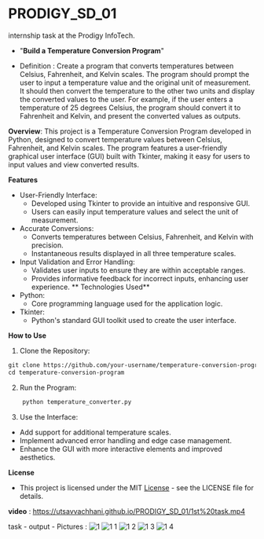 # PRODIGY_SD_01
internship task at the Prodigy InfoTech.

- "**Build a Temperature Conversion Program**"

- Definition :  Create a program that converts temperatures between Celsius, Fahrenheit, and Kelvin scales. The program should prompt the user to input a temperature value and the original unit of measurement. It should then convert the temperature to the other two units and display the converted values to the user. For example, if the user enters a temperature of 25 degrees Celsius, the program should convert it to Fahrenheit and Kelvin, and present the converted values as outputs.

**Overview**: 
    This project is a Temperature Conversion Program developed in Python, designed to convert temperature values between Celsius, Fahrenheit, and Kelvin scales. The program features a user-friendly graphical user interface (GUI) built with Tkinter, making it easy for users to input values and view converted results.

**Features**
- User-Friendly Interface:
    - Developed using Tkinter to provide an intuitive and responsive GUI.
    - Users can easily input temperature values and select the unit of measurement.
- Accurate Conversions:
    - Converts temperatures between Celsius, Fahrenheit, and Kelvin with precision.
    - Instantaneous results displayed in all three temperature scales.
- Input Validation and Error Handling:
    - Validates user inputs to ensure they are within acceptable ranges.
    - Provides informative feedback for incorrect inputs, enhancing user experience.
**
Technologies Used**
- Python:
    - Core programming language used for the application logic.
- Tkinter:
    - Python's standard GUI toolkit used to create the user interface.

**How to Use**
1. Clone the Repository:
 ```html
 git clone https://github.com/your-username/temperature-conversion-program.git
 cd temperature-conversion-program
 ```
2. Run the Program: 
 ```html
     python temperature_converter.py
 ```
3. Use the Interface:
- Add support for additional temperature scales.
- Implement advanced error handling and edge case management.
- Enhance the GUI with more interactive elements and improved aesthetics.


**License**
- This project is licensed under the MIT [License](https://utsavvachhani.github.io/PRODIGY_SD_01/LICENSE) - see the LICENSE file for details.

**video** : https://utsavvachhani.github.io/PRODIGY_SD_01/1st%20task.mp4

task - output - Pictures : 
![1](https://github.com/user-attachments/assets/98f8a4ff-b2fd-42d4-82c2-8fae6b8900d3)
![1 1](https://github.com/user-attachments/assets/1bc454e1-8d2b-4786-82ee-2987cfd3daca)
![1 2](https://github.com/user-attachments/assets/959977c5-e607-420a-8436-eefbcfc402dd)
![1 3](https://github.com/user-attachments/assets/4384b3dc-a7f5-4c06-a6ed-231cc936c8e8)
![1 4](https://github.com/user-attachments/assets/9185a703-db24-4af9-a426-e9cf4aec5921)

